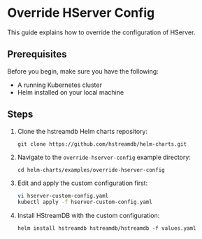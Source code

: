 # Override HServer Config

This guide explains how to override the configuration of HServer.

## Prerequisites

Before you begin, make sure you have the following:

- A running Kubernetes cluster
- Helm installed on your local machine

## Steps

1. Clone the hstreamdb Helm charts repository:

   ```shell
   git clone https://github.com/hstreamdb/helm-charts.git
   ```

2. Navigate to the `override-hserver-config` example directory:

   ```shell
   cd helm-charts/examples/override-hserver-config
   ```

3. Edit and apply the custom configuration first:

   ```sh
   vi hserver-custom-config.yaml
   kubectl apply -f hserver-custom-config.yaml
   ```

4. Install HStreamDB with the custom configuration:

   ```shell
   helm install hstreamdb hstreamdb/hstreamdb -f values.yaml
   ```
